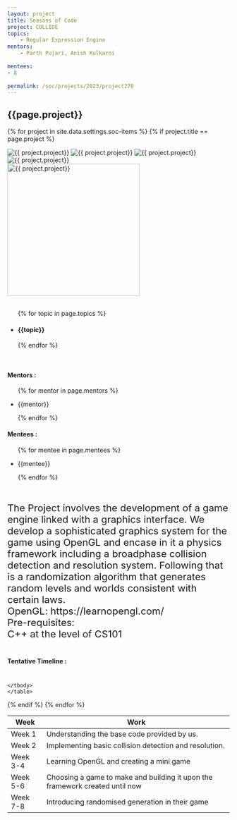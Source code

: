 ```yaml
---
layout: project
title: Seasons of Code
project: COLLIDE
topics:
    - Regular Expression Engine
mentors:
    - Parth Pujari, Anish Kulkarni
    
mentees:
- 8
    
permalink: /soc/projects/2023/project270
---
```


<h2 class="display1 m-3 p-3 text-center project-title">{{page.project}}</h2>

{% for project in site.data.settings.soc-items %}
{% if project.title == page.project %}

<div class ="img-soc d-block"> 
    <img src="{{ site.baseurl }}/{{ project.image }}" alt="{{ project.project}}" class="image-1">
    <img src="{{ site.baseurl }}/{{ project.image }}" alt="{{ project.project}}" class="image-2">
    <img src="{{ site.baseurl }}/{{ project.image }}" alt="{{ project.project}}" class="image-3">
    <img src="{{ site.baseurl }}/{{ project.image }}" alt="{{ project.project}}" class="image-4">
</div>
<div class = "mobile-img-soc">
  <img src="{{ site.baseurl }}/{{ project.image }}"  width = "300" height="300" alt="{{ project.project}}" class="border rounded">
  </div>
<div >
    <br>
    <ul>
        {% for topic in page.topics %}
        <li><h4 class="text-primary text-center topics">{{topic}}</h4></li>
        {% endfor %}
    </ul>
    <br>
    <h4 class="display3  ">Mentors :</h4> 
    <ul>
        {% for mentor in page.mentors %}
        <li><p class="lead">{{mentor}}</p></li>
        {% endfor %}
    </ul>
    <h4 class="display3  ">Mentees :</h4> 
    <ul>
        {% for mentee in page.mentees %}
        <li><p class="lead">{{mentee}}</p></li>
        {% endfor %}
    </ul>
</div>
<div >
    <p class="display3" style = "font-size:22px;" >
        <br>
        The Project involves the development of a game engine linked with a graphics interface. We develop a sophisticated graphics system for the game using OpenGL and encase in it a physics framework including a broadphase collision detection and resolution system. Following that is a randomization algorithm that generates random levels and worlds consistent with certain laws.
        <br> 
OpenGL: https://learnopengl.com/
<br>
Pre-requisites:
<br>
C++ at the level of CS101
<br>    </p>
</div>
<div class = "d-flex flex-wrap">
<div>
    <h4 class="display3" style="margin:40px 0px 40px 0px;">Tentative Timeline :</h4>
    <table class="table table-striped w-100">
    <thead>
        <tr>
        <th>Week</th>
        <th>Work</th>
        </tr>
    </thead>
    <tbody>
    <tr>
      <td  >Week 1</td>
      <td>Understanding the base code provided by us. </td>
    </tr>
    <tr>
      <td>Week 2</td>
      <td> Implementing basic collision detection and resolution.</td>
    </tr>
    <tr>
      <td>Week 3-4</td>
      <td>Learning OpenGL and creating a mini game</td>
    </tr>
    <tr>
      <td>Week 5-6</td>
      <td> Choosing a game to make and building it upon the framework created until now</td>
    </tr>
    <tr>
      <td>Week 7-8</td>
      <td>Introducing randomised generation in their game</td>
    </tr>
    
    </tbody>
    </table>
</div>
</div>
{% endif %}
{% endfor %}
 